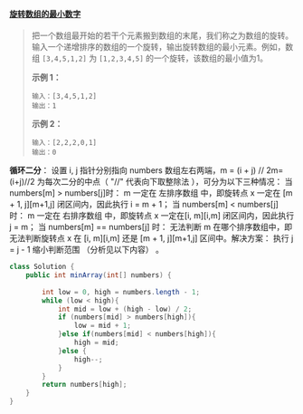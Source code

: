 #### [旋转数组的最小数字](https://leetcode-cn.com/problems/xuan-zhuan-shu-zu-de-zui-xiao-shu-zi-lcof/)

> 
> 把一个数组最开始的若干个元素搬到数组的末尾，我们称之为数组的旋转。输入一个递增排序的数组的一个旋转，输出旋转数组的最小元素。例如，数组 `[3,4,5,1,2]` 为 `[1,2,3,4,5]` 的一个旋转，该数组的最小值为1。 
>
> **示例 1：**
>
> ```
> 输入：[3,4,5,1,2]
> 输出：1
> ```
>
> **示例 2：**
>
> ```
> 输入：[2,2,2,0,1]
> 输出：0
> ```

**循环二分**： 设置 i, j 指针分别指向 numbers 数组左右两端，m = (i + j) // 2m=(i+j)//2 为每次二分的中点（ "//" 代表向下取整除法 ），可分为以下三种情况：
当 numbers[m] > numbers[j]时： m 一定在 左排序数组 中，即旋转点 x 一定在 [m + 1, j][m+1,j] 闭区间内，因此执行 i = m + 1；
当 numbers[m] < numbers[j] 时： m 一定在 右排序数组 中，即旋转点 x 一定在[i, m][i,m] 闭区间内，因此执行 j = m；
当 numbers[m] == numbers[j] 时： 无法判断 m 在哪个排序数组中，即无法判断旋转点 x 在 [i, m][i,m] 还是 [m + 1, j][m+1,j] 区间中。解决方案： 执行 j = j - 1 缩小判断范围 （分析见以下内容） 。

```java
class Solution {
    public int minArray(int[] numbers) {
        
        int low = 0, high = numbers.length - 1;
        while (low < high){
            int mid = low + (high - low) / 2;
            if (numbers[mid] > numbers[high]){
                low = mid + 1;
            }else if(numbers[mid] < numbers[high]){
                high = mid;
            }else {
                high--;
            }
        }
        return numbers[high];
    }
}
```

